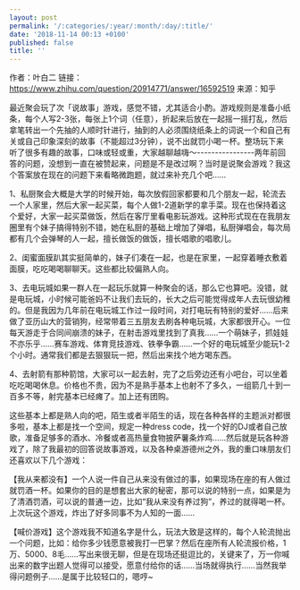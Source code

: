 ```yaml
---
layout: post
permalink: '/:categories/:year/:month/:day/:title/'
date: '2018-11-14 00:13 +0100'
published: false
title: ''
---
```

作者：叶白二
链接：https://www.zhihu.com/question/20914771/answer/16592519
来源：知乎

最近聚会玩了次「说故事」游戏，感觉不错，尤其适合小酌。游戏规则是准备小纸条，每个人写2-3张，每张上1个词（任意），折起来后放在一起摇一摇打乱，然后拿笔转出一个先抽的人顺时针进行，抽到的人必须围绕纸条上的词说一个和自己有关或自己印象深刻的故事（不能超过3分钟），说不出就罚小喝一杯。整场玩下来听了很多有趣的故事，口味或轻或重，大家越聊越嗨〜----------------两年前回答的问题，没想到一直在被赞起来，问题是不是改过啊？当时是说聚会游戏？我这个答案放在现在的问题下来看略微跑题，就过来补充几个吧……

1、私厨聚会大概是大学的时候开始，每次放假回家都要和几个朋友一起，轮流去一个人家里，然后大家一起买菜，每个人做1-2道新学的拿手菜。现在也保持着这个爱好，大家一起买菜做饭，然后在客厅里看电影玩游戏。这种形式现在在我朋友圈里有个妹子搞得特别不错，她在私厨的基础上增加了弹唱，私厨弹唱会，每次局都有几个会弹琴的人一起，擅长做饭的做饭，擅长唱歌的唱歌儿。

2、闺蜜面膜趴其实挺简单的，妹子们凑在一起，也是在家里，一起穿着睡衣敷着面膜，吃吃喝喝聊聊天。这些都比较偏熟人向。

3、去电玩城如果一群人在一起玩乐就算一种聚会的话，那么它也算吧。没错，就是电玩城，小时候可能爸妈不让我们去玩的，长大之后可能觉得成年人去玩很幼稚的。但是我因为几年前在电玩城工作过一段时间，对打电玩有特别的爱好……后来做了亚历山大的营销狗，经常带着三五朋友去刷各种电玩城，大家都很开心。一位每天游走于合同间崩溃的妹子，在射击游戏里找到了真我……一个萌妹子，抓娃娃不亦乐乎……赛车游戏、体育竞技游戏、铁拳争霸……一个好的电玩城至少能玩1-2个小时。通常我们都是去狠狠玩一把，然后出来找个地方喝东西。

4、去射箭有那种箭馆，大家可以一起去射，完了之后旁边还有小吧台，可以坐着吃吃喝喝休息。价格也不贵，因为不是熟手基本上也射不了多久，一组箭几十到一百多不等，射完基本已经瘫了。加上还有团购。

这些基本上都是熟人向的吧，陌生或者半陌生的话，现在各种各样的主题派对都很多啦，基本上都是找一个空间，规定一种dress code，找一个好的DJ或者自己放歌，准备足够多的酒水、冷餐或者高热量食物披萨薯条炸鸡……然后就是玩各种游戏了，除了我最初的回答说故事游戏，以及各种桌游德州之外，我的重口味朋友们还喜欢以下几个游戏：

【我从来都没有】一个人说一件自己从来没有做过的事，如果现场在座的有人做过就罚酒一杯。如果你的目的是想套出大家的秘密，那可以说的特别一点，如果是为了清酒罚酒，可以说的普通一边，比如“我从来没有养过狗”，养过的就得喝一杯。上次玩这个游戏，炸出了好多同事不为人知的一面……

【喊价游戏】这个游戏我不知道名字是什么，玩法大致是这样的，每个人轮流抛出一个问题，比如：给你多少钱愿意被我打一巴掌？然后在座所有人轮流报价格，1万、5000、8毛……写出来很无聊，但是在现场还挺逗比的，关键来了，万一你喊出来的数字出题人觉得可以接受，愿意付给你的话……当场就得执行……当然我举得问题例子……是属于比较轻口的，嗯哼~
